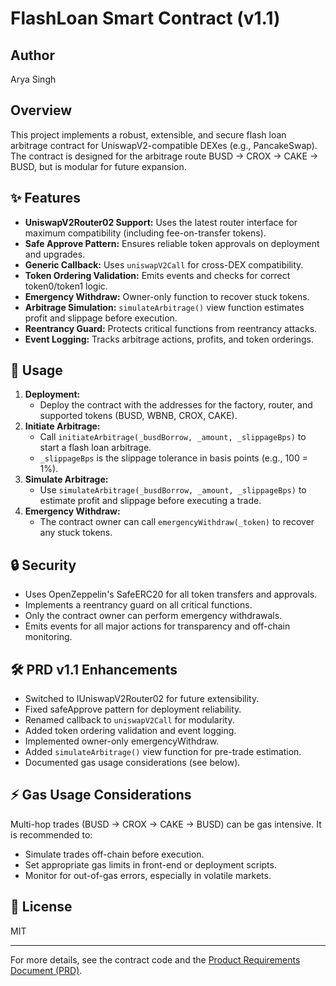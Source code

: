 # FlashLoan Smart Contract (v1.1)     

## Author
Arya Singh

## Overview
This project implements a robust, extensible, and secure flash loan arbitrage contract for UniswapV2-compatible DEXes (e.g., PancakeSwap). The contract is designed for the arbitrage route BUSD → CROX → CAKE → BUSD, but is modular for future expansion.  

## ✨ Features
- **UniswapV2Router02 Support:** Uses the latest router interface for maximum compatibility (including fee-on-transfer tokens).
- **Safe Approve Pattern:** Ensures reliable token approvals on deployment and upgrades.
- **Generic Callback:** Uses `uniswapV2Call` for cross-DEX compatibility.
- **Token Ordering Validation:** Emits events and checks for correct token0/token1 logic.
- **Emergency Withdraw:** Owner-only function to recover stuck tokens.
- **Arbitrage Simulation:** `simulateArbitrage()` view function estimates profit and slippage before execution.
- **Reentrancy Guard:** Protects critical functions from reentrancy attacks.
- **Event Logging:** Tracks arbitrage actions, profits, and token orderings.

## 🚀 Usage
1. **Deployment:**
   - Deploy the contract with the addresses for the factory, router, and supported tokens (BUSD, WBNB, CROX, CAKE).
2. **Initiate Arbitrage:**
   - Call `initiateArbitrage(_busdBorrow, _amount, _slippageBps)` to start a flash loan arbitrage.
   - `_slippageBps` is the slippage tolerance in basis points (e.g., 100 = 1%).
3. **Simulate Arbitrage:**
   - Use `simulateArbitrage(_busdBorrow, _amount, _slippageBps)` to estimate profit and slippage before executing a trade.
4. **Emergency Withdraw:**
   - The contract owner can call `emergencyWithdraw(_token)` to recover any stuck tokens.

## 🔒 Security
- Uses OpenZeppelin's SafeERC20 for all token transfers and approvals.
- Implements a reentrancy guard on all critical functions.
- Only the contract owner can perform emergency withdrawals.
- Emits events for all major actions for transparency and off-chain monitoring.    

## 🛠️ PRD v1.1 Enhancements
- Switched to IUniswapV2Router02 for future extensibility.
- Fixed safeApprove pattern for deployment reliability.
- Renamed callback to `uniswapV2Call` for modularity.
- Added token ordering validation and event logging.
- Implemented owner-only emergencyWithdraw.  
- Added `simulateArbitrage()` view function for pre-trade estimation.
- Documented gas usage considerations (see below).

## ⚡ Gas Usage Considerations
Multi-hop trades (BUSD → CROX → CAKE → BUSD) can be gas intensive. It is recommended to:
- Simulate trades off-chain before execution.
- Set appropriate gas limits in front-end or deployment scripts.
- Monitor for out-of-gas errors, especially in volatile markets.

## 📄 License
MIT

---

For more details, see the contract code and the [Product Requirements Document (PRD)](./contracts/Flashloan.sol#L1).

